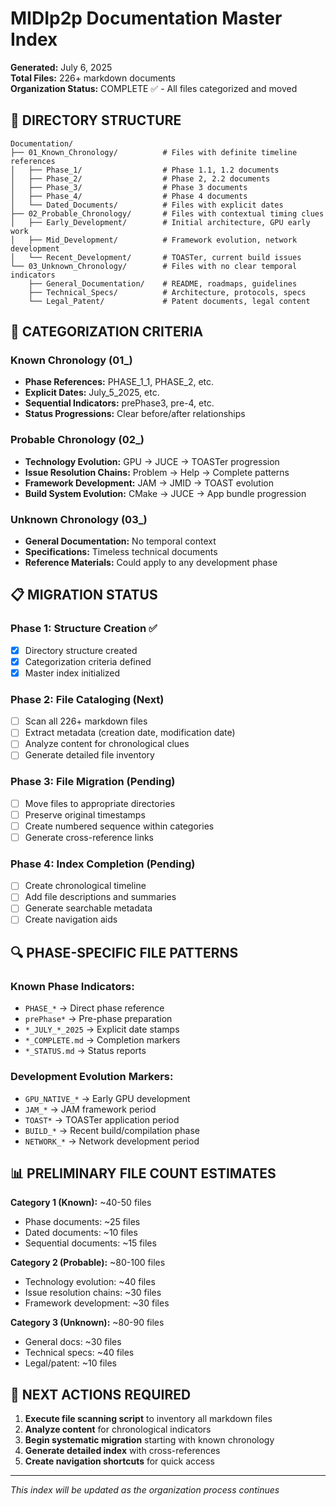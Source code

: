 # MIDIp2p Documentation Master Index

**Generated:** July 6, 2025  
**Total Files:** 226+ markdown documents  
**Organization Status:** COMPLETE ✅ - All files categorized and moved  

## 📁 DIRECTORY STRUCTURE

```
Documentation/
├── 01_Known_Chronology/          # Files with definite timeline references
│   ├── Phase_1/                  # Phase 1.1, 1.2 documents
│   ├── Phase_2/                  # Phase 2, 2.2 documents  
│   ├── Phase_3/                  # Phase 3 documents
│   ├── Phase_4/                  # Phase 4 documents
│   └── Dated_Documents/          # Files with explicit dates
├── 02_Probable_Chronology/       # Files with contextual timing clues
│   ├── Early_Development/        # Initial architecture, GPU early work
│   ├── Mid_Development/          # Framework evolution, network development
│   └── Recent_Development/       # TOASTer, current build issues
└── 03_Unknown_Chronology/        # Files with no clear temporal indicators
    ├── General_Documentation/    # README, roadmaps, guidelines
    ├── Technical_Specs/          # Architecture, protocols, specs
    └── Legal_Patent/             # Patent documents, legal content
```

## 🎯 CATEGORIZATION CRITERIA

### Known Chronology (01_)
- **Phase References:** PHASE_1_1, PHASE_2, etc.
- **Explicit Dates:** July_5_2025, etc.
- **Sequential Indicators:** prePhase3, pre-4, etc.
- **Status Progressions:** Clear before/after relationships

### Probable Chronology (02_)
- **Technology Evolution:** GPU → JUCE → TOASTer progression
- **Issue Resolution Chains:** Problem → Help → Complete patterns
- **Framework Development:** JAM → JMID → TOAST evolution
- **Build System Evolution:** CMake → JUCE → App bundle progression

### Unknown Chronology (03_)
- **General Documentation:** No temporal context
- **Specifications:** Timeless technical documents  
- **Reference Materials:** Could apply to any development phase

## 📋 MIGRATION STATUS

### Phase 1: Structure Creation ✅
- [x] Directory structure created
- [x] Categorization criteria defined
- [x] Master index initialized

### Phase 2: File Cataloging (Next)
- [ ] Scan all 226+ markdown files
- [ ] Extract metadata (creation date, modification date)
- [ ] Analyze content for chronological clues
- [ ] Generate detailed file inventory

### Phase 3: File Migration (Pending)
- [ ] Move files to appropriate directories
- [ ] Preserve original timestamps
- [ ] Create numbered sequence within categories
- [ ] Generate cross-reference links

### Phase 4: Index Completion (Pending)
- [ ] Create chronological timeline
- [ ] Add file descriptions and summaries
- [ ] Generate searchable metadata
- [ ] Create navigation aids

## 🔍 PHASE-SPECIFIC FILE PATTERNS

### Known Phase Indicators:
- `PHASE_*` → Direct phase reference
- `prePhase*` → Pre-phase preparation
- `*_JULY_*_2025` → Explicit date stamps
- `*_COMPLETE.md` → Completion markers
- `*_STATUS.md` → Status reports

### Development Evolution Markers:
- `GPU_NATIVE_*` → Early GPU development
- `JAM_*` → JAM framework period  
- `TOAST*` → TOASTer application period
- `BUILD_*` → Recent build/compilation phase
- `NETWORK_*` → Network development period

## 📊 PRELIMINARY FILE COUNT ESTIMATES

**Category 1 (Known):** ~40-50 files
- Phase documents: ~25 files
- Dated documents: ~10 files  
- Sequential documents: ~15 files

**Category 2 (Probable):** ~80-100 files
- Technology evolution: ~40 files
- Issue resolution chains: ~30 files
- Framework development: ~30 files

**Category 3 (Unknown):** ~80-90 files
- General docs: ~30 files
- Technical specs: ~40 files
- Legal/patent: ~10 files

## 🎯 NEXT ACTIONS REQUIRED

1. **Execute file scanning script** to inventory all markdown files
2. **Analyze content** for chronological indicators  
3. **Begin systematic migration** starting with known chronology
4. **Generate detailed index** with cross-references
5. **Create navigation shortcuts** for quick access

---
*This index will be updated as the organization process continues*
